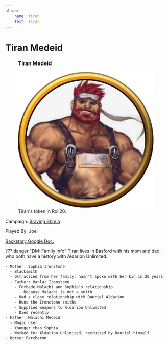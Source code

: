 ```yaml
---
alias:
    name: tiran
    text: Tiran
---
```

# Tiran Medeid

<figure class="infobox right">
  <h3>Tiran Medeid</h3>
  <img src="/assets/images/tiran.png" />
  <figcaption>
    Tiran's token in Roll20.
  </figcaption>
</figure>

Campaign: [Braving Bhreia](../braving-bhreia.md)

Played By: Joel

[Backstory Google Doc.](https://docs.google.com/document/d/1gFEeedUrekFP90V_GUpg_b1LV3TYmAbh_TvL6B-fkfQ/edit?usp=sharing)

??? danger "DM: Family Info"
    Tiran lives in Basford with his mom and dad, who both have a history with Aldarion Unlimited.

    - Mother: Sophia Ironstone
      - Blacksmith
      - Ostracized from her family, hasn't spoke with her kin in 20 years
      - Father: Hanlar Ironstone
        - Forbade Malachi and Sophia's relationship
          - Because Malachi is not a smith
        - Had a close relationship with Dauriel Aldarion
        - Runs the Ironstone smiths
        - Supplied weapons to Aldarion Unlimited
        - Died recently
    - Father: Malachi Medeid
      - Magic user
      - Younger than Sophia
      - Worked for Aldarion Unlimited, recruited by Dauriel himself
    - Horse: Percheron
